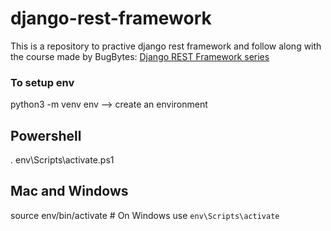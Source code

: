 # django-rest-framework

This is a repository to practive django rest framework and follow along with the course made by BugBytes: [Django REST Framework series](https://youtu.be/6AEvlNgRPNc)

### To setup env

python3 -m venv env --> create an environment

## Powershell

. env\Scripts\activate.ps1

## Mac and Windows

source env/bin/activate # On Windows use `env\Scripts\activate`
